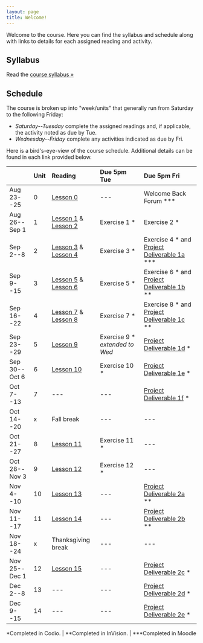 ```yaml
---
layout: page
title: Welcome!
---
```

Welcome to the course. Here you can find the syllabus and schedule along with links to details for each assigned reading and activity.

## Syllabus

Read the [course syllabus &raquo;](/docs/syllabus.pdf)

## Schedule

The course is broken up into "week/units" that generally run from Saturday to the following Friday:

* *Saturday--Tuesday* complete the assigned readings and, if applicable, the activity noted as due by Tue.
* *Wednesday--Friday* complete any activities indicated as due by Fri.

Here is a bird's-eye-view of the course schedule. Additional details can be found in each link provided below.

|               | Unit | Reading                          | Due 5pm Tue   | Due 5pm Fri                                         |
|---------------|:-----|:---------------------------------|:--------------|:----------------------------------------------------|
| Aug 23--25    | 0    | [Lesson 0][l0]                   | ---           | Welcome Back Forum ***                              |
| Aug 26--Sep 1 | 1    | [Lesson 1][l1] & [Lesson 2][l2]  | Exercise 1 *  | Exercise 2 *                                        |
| Sep 2--8      | 2    | [Lesson 3][l3] & [Lesson 4][l4]  | Exercise 3 *  | Exercise 4 * and [Project Deliverable 1a][pd1] ***  |
| Sep 9--15     | 3    | [Lesson 5][l5] & [Lesson 6][l6]  | Exercise 5 *  | Exercise 6 * and [Project Deliverable 1b][pd1] **   |
| Sep 16--22    | 4    | [Lesson 7][l7] & [Lesson 8][l8]  | Exercise 7 *  | Exercise 8 * and [Project Deliverable 1c][pd1] **   |
| Sep 23--29    | 5    | [Lesson 9][l9]                   | Exercise 9 * _extended to Wed_ | [Project Deliverable 1d][pd1] *    |
| Sep 30--Oct 6 | 6    | [Lesson 10][l10]                 | Exercise 10 * | [Project Deliverable 1e][pd1] *  |
| Oct 7--13     | 7    | ---                              | ---           | [Project Deliverable 1f][pd1] *  |
| Oct 14--20    | x    | Fall break                       | ---           | --- |
| Oct 21--27    | 8    | [Lesson 11][l11]                 | Exercise 11 * | --- |
| Oct 28--Nov 3 | 9    | [Lesson 12][l12]                 | Exercise 12 * | --- |
| Nov 4--10     | 10   | [Lesson 13][l13]                 | ---           | [Project Deliverable 2a][pd2] ** |
| Nov 11--17    | 11   | [Lesson 14][l14]                 | ---           | [Project Deliverable 2b][pd2] ** |
| Nov 18--24    | x    | Thanksgiving break               | ---           | --- |
| Nov 25--Dec 1 | 12   | [Lesson 15][l15]                 | ---           | [Project Deliverable 2c][pd2] *  |
| Dec 2--8      | 13   | ---                              | ---           | [Project Deliverable 2d][pd2] *  |
| Dec 9--15     | 14   | ---                              | ---           | [Project Deliverable 2e][pd2] *  |


\*Completed in Codio. \| \*\*Completed in InVision. \| \*\*\*Completed in Moodle

[l0]: /lessons/00-introduction.html
[l1]: /lessons/01-ixd-scripting-intro.html
[l2]: /lessons/02-numbers.html
[l3]: /lessons/03-language-strings.html
[l4]: /lessons/04-visuals-complex-types.html
[l5]: /lessons/05-affordances-jquery-domo.html
[l6]: /lessons/06-fitts-dom-traversal.html
[l7]: /lessons/07-events.html
[l8]: /lessons/08-space-forms.html
[l9]: /lessons/09-conditionals.html
[l10]: /lessons/10-loops.html
[l11]: /lessons/11-AJAX-JSON-time.html
[l12]: /lessons/12-templating.html
[l13]: /lessons/13-data-modeling.html
[l14]: /lessons/14-ajax-restful-services.html
[l15]: /lessons/15-sending-receiving.html

[pd1]: /activities/p1-overview.html
[pd2]: /activities/p2-overview.html
